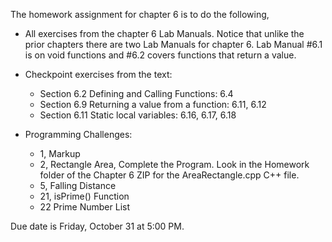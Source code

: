 The homework assignment for chapter 6 is to do the following,

- All exercises from the chapter 6 Lab Manuals.  Notice that unlike the prior chapters there are two Lab Manuals for chapter 6.  Lab Manual #6.1 is on void functions and #6.2 covers functions that return a value.

- Checkpoint exercises from the text: 
	- Section 6.2 Defining and Calling Functions:  6.4
	- Section 6.9 Returning a value from a function: 6.11, 6.12
	- Section 6.11 Static local variables: 6.16, 6.17, 6.18

- Programming Challenges:  
	- 1, Markup
	- 2, Rectangle Area, Complete the Program.  Look in the Homework folder of the Chapter 6 ZIP for the AreaRectangle.cpp C++ file.
	- 5, Falling Distance
	- 21, isPrime() Function
	- 22 Prime Number List

Due date is Friday, October 31 at 5:00 PM.
